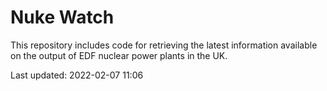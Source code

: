 # Nuke Watch

This repository includes code for retrieving the latest information available on the output of EDF nuclear power plants in the UK.

Last updated: 2022-02-07 11:06